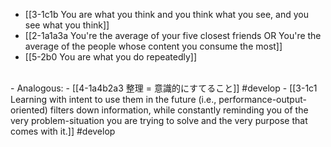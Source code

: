 - [[3-1c1b You are what you think and you think what you see, and you see what you think]]
- [[2-1a1a3a You're the average of your five closest friends OR You're the average of the people whose content you consume the most]]
- [[5-2b0 You are what you do repeatedly]]
<br>
- Analogous:
  - [[4-1a4b2a3 整理 = 意識的にすてること]] #develop
    - [[3-1c1 Learning with intent to use them in the future (i.e., performance-output-oriented) filters down information, while constantly reminding you of the very problem-situation you are trying to solve and the very purpose that comes with it.]] #develop
